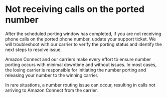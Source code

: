 # Not receiving calls on the ported number<a name="not-receiving-calls-after-porting"></a>

After the scheduled porting window has completed, if you are not receiving phone calls on the ported phone number, update your support ticket\. We will troubleshoot with our carrier to verify the porting status and identify the next steps to resolve issue\. 

Amazon Connect and our carriers make every effort to ensure number porting occurs with minimal downtime and without issues\. In most cases, the losing carrier is responsible for initiating the number porting and releasing your number to the winning carrier\. 

In rare situations, a number routing issue can occur, resulting in calls not arriving to Amazon Connect from the carrier\. 